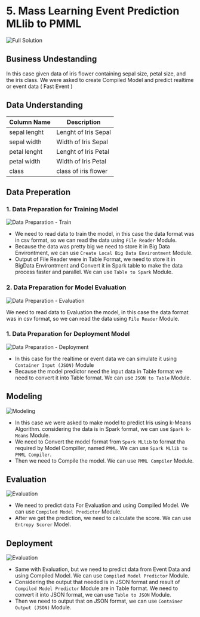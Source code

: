 # 5. Mass Learning Event Prediction MLlib to PMML

![Full Solution](https://github.com/wildangbudhi/BIG-Data-with-KNIM/blob/master/5.%20Mass%20Learning%20Event%20Prediction%20MLlib%20to%20PMML/Screenshoot/Full%20Solution.png)

## Business Undestanding

In this case given data of iris flower containing sepal size, petal size, and the iris class. We were asked to create Compiled Model and predict realtime or event data ( Fast Event )

## Data Understanding

| Column Name  | Description          |
|--------------|----------------------|
| sepal lenght | Lenght of Iris Sepal |
| sepal width  | Width of Iris Sepal  |
| petal lenght | Lenght of Iris Petal |
| petal width  | Width of Iris Petal  |
| class        | class of iris flower |

## Data Preperation

### 1. Data Preparation for Training Model

![Data Preparation - Train](https://github.com/wildangbudhi/BIG-Data-with-KNIM/blob/master/5.%20Mass%20Learning%20Event%20Prediction%20MLlib%20to%20PMML/Screenshoot/Data%20Preparation%20-%20Train.png)

- We need to read data to train the model, in this case the data format was in csv format, so we can read the data using ```File Reader``` Module.
- Because the data was pretty big we need to store it in Big Data Environtment, we can use ```Create Local Big Data Environtment``` Module.
- Output of File Reader were in Table Format, we need to store it in BigData Environtment and Convert it in Spark table to make the data process faster and parallel. We can use ```Table to Spark``` Module.

### 2. Data Preparation for Model Evaluation

![Data Preparation - Evaluation](https://github.com/wildangbudhi/BIG-Data-with-KNIM/blob/master/5.%20Mass%20Learning%20Event%20Prediction%20MLlib%20to%20PMML/Screenshoot/Data%20Preparation%20Evaluation.png)

We need to read data to Evaluation the model, in this case the data format was in csv format, so we can read the data using ```File Reader``` Module.

### 1. Data Preparation for Deployment Model

![Data Preparation - Deployment](https://github.com/wildangbudhi/BIG-Data-with-KNIM/blob/master/5.%20Mass%20Learning%20Event%20Prediction%20MLlib%20to%20PMML/Screenshoot/Data%20Preparation%20-%20Deployment.png)

- In this case for the realtime or event data we can simulate it using ```Container Input (JSON)``` Module
- Because the model predictor need the input data in Table format we need to convert it into Table format. We can use ```JSON to Table``` Module.

## Modeling

![Modeling](https://github.com/wildangbudhi/BIG-Data-with-KNIM/blob/master/5.%20Mass%20Learning%20Event%20Prediction%20MLlib%20to%20PMML/Screenshoot/Modeling.png)

- In this case we were asked to make model to predict Iris using k-Means Algorithm. considering the data is in Spark format, we can use ```Spark k-Means``` Module.
- We need to Convert the model format from ```Spark MLlib``` to format tha required by Model Compiller, named ```PMML```. We can use ```Spark MLlib to PMML Compiler```.
- Then we need to Compile the model. We can use ```PMML Compiler``` Module.

## Evaluation

![Evaluation](https://github.com/wildangbudhi/BIG-Data-with-KNIM/blob/master/5.%20Mass%20Learning%20Event%20Prediction%20MLlib%20to%20PMML/Screenshoot/Evaluation.png)

- We need to predict data For Evaluation and using Compiled Model. We can use ```Compiled Model Predictor``` Module.
- After we get the prediction, we need to calculate the score. We can use ```Entropy Scorer``` Model.

## Deployment

![Evaluation](https://github.com/wildangbudhi/BIG-Data-with-KNIM/blob/master/5.%20Mass%20Learning%20Event%20Prediction%20MLlib%20to%20PMML/Screenshoot/Deployment.png)

- Same with Evaluation, but we need to predict data from Event Data and using Compiled Model. We can use ```Compiled Model Predictor``` Module.
- Considering the output that needed is in JSON format and result of ```Compiled Model Predictor``` Module are in Table format. We need to convert it into JSON format, we can use ```Table to JSON``` Module.
- Then we need to output that on JSON format, we can use ```Container Output (JSON)``` Module.